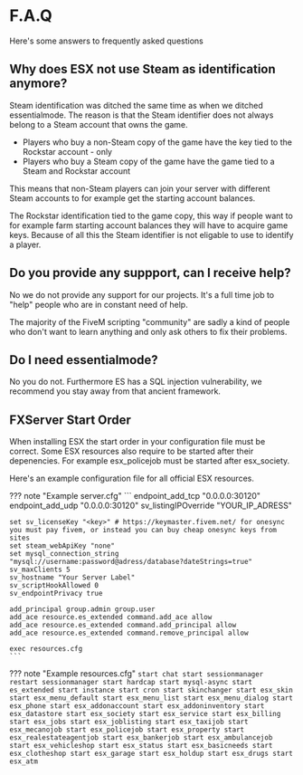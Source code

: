 # F.A.Q

Here's some answers to frequently asked questions

## Why does ESX not use Steam as identification anymore? 

Steam identification was ditched the same time as when we ditched essentialmode. The reason is that the Steam identifier does not always belong to a Steam account that owns the game.

- Players who buy a non-Steam copy of the game have the key tied to the Rockstar account - only
- Players who buy a Steam copy of the game have the game tied to a Steam and Rockstar account

This means that non-Steam players can join your server with different Steam accounts to for example get the starting account balances.

The Rockstar identification tied to the game copy, this way if people want to for example farm starting account balances they will have to acquire game keys. Because of all this the Steam identifier is not eligable to use to identify a player.

## Do you provide any suppport, can I receive help?

No we do not provide any support for our projects. It's a full time job to "help" people who are in constant need of help.

The majority of the FiveM scripting "community" are sadly a kind of people who don't want to learn anything and only ask others to fix their problems.

## Do I need essentialmode?

No you do not. Furthermore ES has a SQL injection vulnerability, we recommend you stay away from that ancient framework.

## FXServer Start Order

When installing ESX the start order in your configuration file must be correct. Some ESX resources also require to be started after their depenencies. For example esx_policejob must be started after esx_society.

Here's an example configuration file for all official ESX resources.

??? note "Example server.cfg"
    ```
    endpoint_add_tcp "0.0.0.0:30120"
    endpoint_add_udp "0.0.0.0:30120"
    sv_listingIPOverride "YOUR_IP_ADRESS"

    set sv_licenseKey "<key>" # https://keymaster.fivem.net/ for onesync you must pay fivem, or instead you can buy cheap onesync keys from sites
    set steam_webApiKey "none"
    set mysql_connection_string "mysql://username:password@adress/database?dateStrings=true"
    sv_maxClients 5
    sv_hostname "Your Server Label"
    sv_scriptHookAllowed 0
    sv_endpointPrivacy true

    add_principal group.admin group.user
    add_ace resource.es_extended command.add_ace allow
    add_ace resource.es_extended command.add_principal allow
    add_ace resource.es_extended command.remove_principal allow

    exec resources.cfg
    ```

??? note "Example resources.cfg"
    ```
    start chat
    start sessionmanager
    restart sessionmanager
    start hardcap
    start mysql-async
    start es_extended
    start instance
    start cron
    start skinchanger
    start esx_skin
    start esx_menu_default
    start esx_menu_list
    start esx_menu_dialog
    start esx_phone
    start esx_addonaccount
    start esx_addoninventory
    start esx_datastore
    start esx_society
    start esx_service
    start esx_billing
    start esx_jobs
    start esx_joblisting
    start esx_taxijob
    start esx_mecanojob
    start esx_policejob
    start esx_property
    start esx_realestateagentjob
    start esx_bankerjob
    start esx_ambulancejob
    start esx_vehicleshop
    start esx_status
    start esx_basicneeds
    start esx_clotheshop
    start esx_garage
    start esx_holdup
    start esx_drugs
    start esx_atm
    ```

